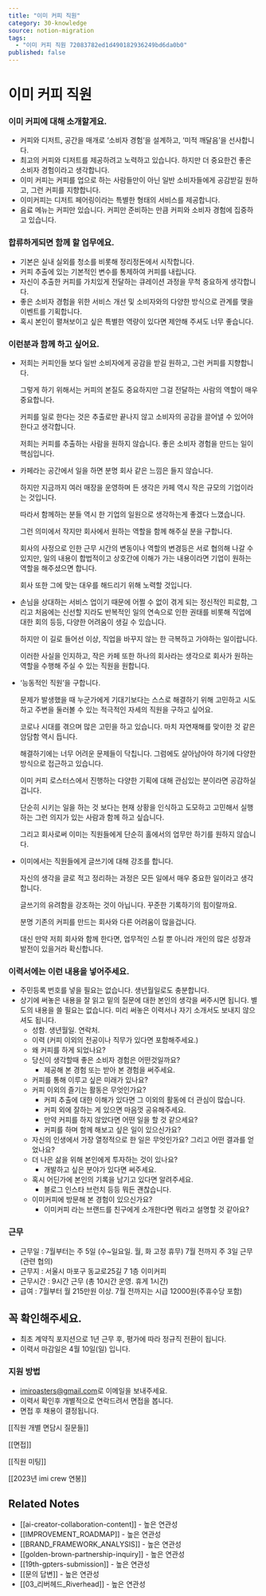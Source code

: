 ```yaml
---
title: "이미 커피 직원"
category: 30-knowledge
source: notion-migration
tags:
  - "이미 커피 직원 72083782ed1d490182936249bd6da0b0"
published: false
---
```


# 이미 커피 직원

### 이미 커피에 대해 소개할게요.

* 커피와 디저트, 공간을 매개로 ‘소비자 경험’을 설계하고, ‘미적 깨달음’을 선사합니다.
* 최고의 커피와 디저트를 제공하려고 노력하고 있습니다. 하지만 더 중요한건 좋은 소비자 경험이라고 생각합니다.
* 이미 커피는 커피를 업으로 하는 사람들만이 아닌 일반 소비자들에게 공감받길 원하고, 그런 커피를 지향합니다.
* 이미커피는 디저트 페어링이라는 특별한 형태의 서비스를 제공합니다.
* 음료 메뉴는 커피만 있습니다. 커피만 준비하는 만큼 커피와 소비자 경험에 집중하고 있습니다.

### 합류하게되면 함께 할 업무에요.

* 기본은 실내 실외를 청소를 비롯해 정리정돈에서 시작합니다.
* 커피 추출에 있는 기본적인 변수를 통제하여 커피를 내립니다.
* 자신이 추출한 커피를 가치있게 전달하는 큐레이션 과정을 무척 중요하게 생각합니다.
* 좋은 소비자 경험을 위한 서비스 개선 및 소비자와의 다양한 방식으로 관계를 맺을 이벤트를 기획합니다.
* 혹시 본인이 펼쳐보이고 싶은 특별한 역량이 있다면 제안해 주셔도 너무 좋습니다.

### 이런분과 함께 하고 싶어요.

* 저희는 커피인들 보다 일반 소비자에게 공감을 받길 원하고, 그런 커피를 지향합니다.

  그렇게 하기 위해서는 커피의 본질도 중요하지만 그걸 전달하는 사람의 역할이 매우 중요합니다.

  커피를 일로 한다는 것은 추출로만 끝나지 않고 소비자의 공감을 끌어낼 수 있어야 한다고 생각합니다.

  저희는 커피를 추출하는 사람을 원하지 않습니다. 좋은 소비자 경험을 만드는 일이 핵심입니다.

* 카페라는 공간에서 일을 하면 분명 회사 같은 느낌은 들지 않습니다.

  하지만 지금까지 여러 매장을 운영하며 든 생각은 카페 역시 작은 규모의 기업이라는 것입니다.

  따라서 함께하는 분들 역시 한 기업의 일원으로 생각하는게 좋겠다 느꼈습니다.

  그런 의미에서 작지만 회사에서 원하는 역할을 함께 해주실 분을 구합니다.

  회사의 사정으로 인한 근무 시간의 변동이나 역할의 변경등은 서로 협의해 나갈 수 있지만, 일의 내용이 합법적이고 상호간에 이해가 가는 내용이라면 기업이 원하는 역할을 해주셨으면 합니다.

  회사 또한 그에 맞는 대우를 해드리기 위해 노력할 것입니다.

* 손님을 상대하는 서비스 업이기 때문에 어쩔 수 없이 겪게 되는 정신적인 피로함, 그리고 처음에는 신선할 지라도 반복적인 일의 연속으로 인한 권태를 비롯해 직업에 대한 회의 등등, 다양한 어려움이 생길 수 있습니다.

  하지만 이 길로 들어선 이상, 직업을 바꾸지 않는 한 극복하고 가야하는 일이랍니다.

  이러한 사실을 인지하고, 작은 카페 또한 하나의 회사라는 생각으로 회사가 원하는 역할을 수행해 주실 수 있는 직원을 원합니다.

* ‘능동적인 직원’을 구합니다.

  문제가 발생했을 때 누군가에게 기대기보다는 스스로 해결하기 위해 고민하고 시도하고 주변을 둘러볼 수 있는 적극적인 자세의 직원을 구하고 싶어요.

  코로나 시대를 겪으며 많은 고민을 하고 있습니다. 마치 자연재해를 맞이한 것 같은 암담함 역시 듭니다.

  해결하기에는 너무 어려운 문제들이 닥칩니다. 그럼에도 살아남아야 하기에 다양한 방식으로 접근하고 있습니다.

  이미 커피 로스터스에서 진행하는 다양한 기획에 대해 관심있는 분이라면 공감하실 겁니다.

  단순히 시키는 일을 하는 것 보다는 현재 상황을 인식하고 도모하고 고민해서 실행하는 그런 의지가 있는 사람과 함께 하고 싶습니다.

  그리고 회사로써 이미는 직원들에게 단순히 홀에서의 업무만 하기를 원하지 않습니다.

* 이미에서는 직원들에게 글쓰기에 대해 강조를 합니다.

  자신의 생각을 글로 적고 정리하는 과정은 모든 일에서 매우 중요한 일이라고 생각합니다.

  글쓰기의 유려함을 강조하는 것이 아닙니다. 꾸준한 기록하기의 힘이랄까요.

  분명 기존의 커피를 만드는 회사와 다른 어려움이 많을겁니다.

  대신 만약 저희 회사와 함께 한다면, 업무적인 스킬 뿐 아니라 개인의 많은 성장과 발전이 있을거라 확신합니다.

### 이력서에는 이런 내용을 넣어주세요.

* 주민등록 번호를 넣을 필요는 없습니다. 생년월일로도 충분합니다.
* 상기에 써놓은 내용을 잘 읽고 밑의 질문에 대한 본인의 생각을 써주시면 됩니다. 별도의 내용을 쓸 필요는 없습니다. 미리 써놓은 이력서나 자기 소개서도 보내지 않으셔도 됩니다.
  * 성함. 생년월일. 연락처.
  * 이력 (커피 이외의 전공이나 직무가 있다면 포함해주세요.)
  * 왜 커피를 하게 되었나요?
  * 당신이 생각할때 좋은 소비자 경험은 어떤것일까요?
    * 제공해 본 경험 또는 받아 본 경험을 써주세요.
  * 커피를 통해 이루고 싶은 미래가 있나요?
  * 커피 이외의 즐기는 활동은 무엇인가요?
    * 커피 추출에 대한 이해가 있다면 그 이외의 활동에 더 관심이 많습니다.
    * 커피 외에 잘하는 게 있으면 마음껏 공유해주세요.
    * 만약 커피를 하지 않았다면 어떤 일을 할 것 같으세요?
    * 커피를 하며 함께 해보고 싶은 일이 있으신가요?
  * 자신의 인생에서 가장 열정적으로 한 일은 무엇인가요? 그리고 어떤 결과를 얻었나요?
  * 더 나은 삶을 위해 본인에게 투자하는 것이 있나요?
    * 개발하고 싶은 분야가 있다면 써주세요.
  * 혹시 어딘가에 본인의 기록을 남기고 있다면 알려주세요.
    * 블로그 인스타 브런치 등등 뭐든 괜찮습니다.
  * 이미커피에 방문해 본 경험이 있으신가요?
    * 이미커피 라는 브랜드를 친구에게 소개한다면 뭐라고 설명할 것 같아요?

### 근무

* 근무일 : 7월부터는 주 5일 (수~일요일. 월, 화 고정 휴무) 7월 전까지 주 3일 근무 (관련 협의)
* 근무지 : 서울시 마포구 동교로25길 7 1층 이미커피
* 근무시간 : 9시간 근무 (총 10시간 운영. 휴게 1시간)
* 급여 : 7월부터 월 215만원 이상. 7월 전까지는 시급 12000원(주휴수당 포함)

## 꼭 확인해주세요.

* 최초 계약직 포지션으로 1년 근무 후, 평가에 따라 정규직 전환이 됩니다.
* 이력서 마감일은 4월 10일(일) 입니다.

### 지원 방법

* [imiroasters@gmail.com](mailto-jobs@earthfriends.com)로 이메일을 보내주세요.
* 이력서 확인후 개별적으로 연락드려서 면접을 봅니다.
* 면접 후 채용이 결정됩니다.

[[직원 개별 면담시 질문들]]

[[면접]]

[[직원 미팅]]

[[2023년 imi crew 연봉]]

## Related Notes
- [[ai-creator-collaboration-content]] - 높은 연관성
- [[IMPROVEMENT_ROADMAP]] - 높은 연관성
- [[BRAND_FRAMEWORK_ANALYSIS]] - 높은 연관성
- [[golden-brown-partnership-inquiry]] - 높은 연관성
- [[19th-gpters-submission]] - 높은 연관성
- [[문의 답변]] - 높은 연관성
- [[03_리버헤드_Riverhead]] - 높은 연관성

